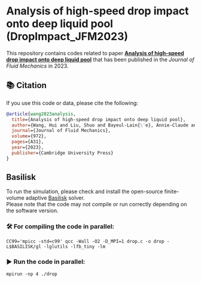 # Analysis of high-speed drop impact onto deep liquid pool (DropImpact_JFM2023) 
This repository contains codes related to paper [**Analysis of high-speed drop impact onto deep liquid pool**](https://doi.org/10.1017/jfm.2023.701) that has been published in the _Journal of Fluid Mechanics_ in 2023.   
## 📚 Citation
If you use this code or data, please cite the following:  

```bibtex
@article{wang2023analysis,  
  title={Analysis of high-speed drop impact onto deep liquid pool},  
  author={Wang, Hui and Liu, Shuo and Bayeul-Lain{\'e}, Annie-Claude and Murphy, David and Katz, Joseph and Coutier-Delgosha, Olivier},  
  journal={Journal of Fluid Mechanics},  
  volume={972},  
  pages={A31},  
  year={2023},  
  publisher={Cambridge University Press}  
}
```

## Basilisk
To run the simulation, please check and install the open-source finite-volume adaptive [Basilisk](http://basilisk.fr/) solver.  
Please note that the code may not compile or run correctly depending on the software version.

### 🛠️ For compiling the code in parallel:  
`CC99='mpicc -std=c99' qcc -Wall -O2 -D_MPI=1 drop.c -o drop -L$BASILISK/gl -lglutils -lfb_tiny -lm`  

### ▶️ Run the code in parallel:  
`mpirun -np 4 ./drop`
